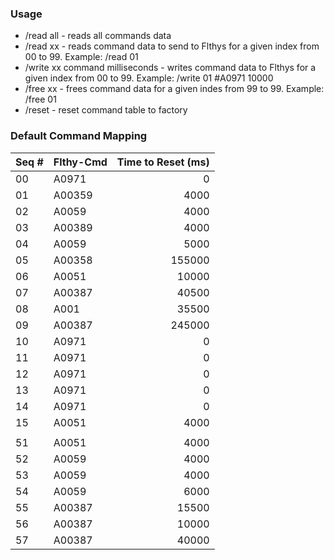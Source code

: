 ### Usage

- /read all   - reads all commands data
- /read xx    - reads command data to send to Flthys for a given index from 00 to 99. Example: /read 01
- /write xx command milliseconds - writes command data to Flthys for a given index from 00 to 99. Example: /write 01 #A0971 10000
- /free xx    - frees command data for a given indes from 99 to 99. Example: /free 01
- /reset      - reset command table to factory

### Default Command Mapping

| Seq # | Flthy-Cmd | Time to Reset (ms) |
| --- | --- | ---:|
| 00 | A0971 | 0 |
| 01 | A00359 | 4000 |
| 02 | A0059 | 4000 |
| 03 | A00389 | 4000 |
| 04 | A0059 | 5000 |
| 05 | A00358 | 155000 |
| 06 | A0051 | 10000 |
| 07 | A00387 | 40500 |
| 08 | A001 | 35500 |
| 09 | A00387 | 245000 |
| 10 | A0971 | 0 |
| 11 | A0971 | 0 |
| 12 | A0971 | 0 |
| 13 | A0971 | 0 |
| 14 | A0971 | 0 |
| 15 | A0051 | 4000 |
| | | |
| 51 | A0051 | 4000 |
| 52 | A0059 | 4000 |
| 53 | A0059 | 4000 |
| 54 | A0059 | 6000 |
| 55 | A00387 | 15500 |
| 56 | A00387 | 10000 |
| 57 | A00387 | 40000 |
